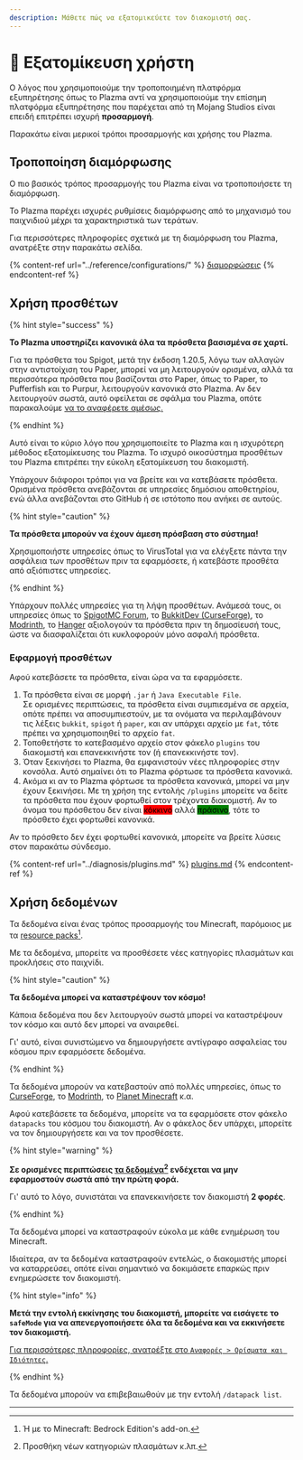```yaml
---
description: Μάθετε πώς να εξατομικεύετε τον διακομιστή σας.
---
```


# 🎨 Εξατομίκευση χρήστη

Ο λόγος που χρησιμοποιούμε την τροποποιημένη πλατφόρμα εξυπηρέτησης όπως το Plazma αντί να χρησιμοποιούμε την επίσημη πλατφόρμα εξυπηρέτησης που παρέχεται από τη Mojang Studios είναι επειδή επιτρέπει ισχυρή **προσαρμογή**.

Παρακάτω είναι μερικοί τρόποι προσαρμογής και χρήσης του Plazma.

## Τροποποίηση διαμόρφωσης <a href="#id-1" id="id-1"></a>

Ο πιο βασικός τρόπος προσαρμογής του Plazma είναι να τροποποιήσετε τη διαμόρφωση.

Το Plazma παρέχει ισχυρές ρυθμίσεις διαμόρφωσης από το μηχανισμό του παιχνιδιού μέχρι τα χαρακτηριστικά των τεράτων.

Για περισσότερες πληροφορίες σχετικά με τη διαμόρφωση του Plazma, ανατρέξτε στην παρακάτω σελίδα.

{% content-ref url="../reference/configurations/" %}
[διαμορφώσεις](../reference/configurations/)
{% endcontent-ref %}

## Χρήση προσθέτων <a href="#id-2" id="id-2"></a>

{% hint style="success" %}

**Το Plazma υποστηρίζει κανονικά όλα τα πρόσθετα βασισμένα σε χαρτί.**

Για τα πρόσθετα του Spigot, μετά την έκδοση 1.20.5, λόγω των αλλαγών στην αντιστοίχιση του Paper, μπορεί να μη λειτουργούν ορισμένα, αλλά τα περισσότερα πρόσθετα που βασίζονται στο Paper, όπως το Paper, το Pufferfish και το Purpur, λειτουργούν κανονικά στο Plazma. Αν δεν λειτουργούν σωστά, αυτό οφείλεται σε σφάλμα του Plazma, οπότε παρακαλούμε [να το αναφέρετε αμέσως.](../diagnosis/plugins.md)

{% endhint %}

Αυτό είναι το κύριο λόγο που χρησιμοποιείτε το Plazma και η ισχυρότερη μέθοδος εξατομίκευσης του Plazma.
Το ισχυρό οικοσύστημα προσθέτων του Plazma επιτρέπει την εύκολη εξατομίκευση του διακομιστή.

Υπάρχουν διάφοροι τρόποι για να βρείτε και να κατεβάσετε πρόσθετα. Ορισμένα πρόσθετα ανεβάζονται σε υπηρεσίες δημόσιου αποθετηρίου, ενώ άλλα ανεβάζονται στο GitHub ή σε ιστότοπο που ανήκει σε αυτούς.

{% hint style="caution" %}

**Τα πρόσθετα μπορούν να έχουν άμεση πρόσβαση στο σύστημα!**

Χρησιμοποιήστε υπηρεσίες όπως το VirusTotal για να ελέγξετε πάντα την ασφάλεια των προσθέτων πριν τα εφαρμόσετε, ή κατεβάστε προσθέτα από αξιόπιστες υπηρεσίες.

{% endhint %}

Υπάρχουν πολλές υπηρεσίες για τη λήψη προσθέτων. Ανάμεσά τους, οι υπηρεσίες όπως το [SpigotMC Forum](https://www.spigotmc.org/resources/), το [BukkitDev (CurseForge)](https://dev.bukkit.org/bukkit-plugins), το [Modrinth](https://modrinth.com/plugins), το [Hanger](https://hangar.papermc.io/) αξιολογούν τα πρόσθετα πριν τη δημοσίευσή τους, ώστε να διασφαλίζεται ότι κυκλοφορούν μόνο ασφαλή πρόσθετα.

### Εφαρμογή προσθέτων <a href="#id-2.1" id="id-2.1"></a>

Αφού κατεβάσετε τα πρόσθετα, είναι ώρα να τα εφαρμόσετε.

1. Τα πρόσθετα είναι σε μορφή `.jar` ή `Java Executable File`.\
   Σε ορισμένες περιπτώσεις, τα πρόσθετα είναι συμπιεσμένα σε αρχεία, οπότε
   πρέπει να αποσυμπιεστούν, με τα ονόματα να περιλαμβάνουν τις λέξεις `bukkit`, `spigot` ή `paper`,
   και αν υπάρχει αρχείο με `fat`, τότε πρέπει να χρησιμοποιηθεί το αρχείο `fat`.
2. Τοποθετήστε το κατεβασμένο αρχείο στον φάκελο `plugins` του διακομιστή και επανεκκινήστε τον (ή επανεκκινήστε τον).
3. Όταν ξεκινήσει το Plazma, θα εμφανιστούν νέες πληροφορίες στην κονσόλα.
   Αυτό σημαίνει ότι το Plazma φόρτωσε τα πρόσθετα κανονικά.
4. Ακόμα κι αν το Plazma φόρτωσε τα πρόσθετα κανονικά, μπορεί να μην έχουν ξεκινήσει.
   Με τη χρήση της εντολής `/plugins` μπορείτε να δείτε τα πρόσθετα που έχουν φορτωθεί στον τρέχοντα διακομιστή.
   Αν το όνομα του πρόσθετου δεν είναι <mark style="background-color:red;">κόκκινο</mark>
   αλλά <mark style="background-color:green;">πράσινο</mark>, τότε το πρόσθετο έχει φορτωθεί κανονικά.

Αν το πρόσθετο δεν έχει φορτωθεί κανονικά, μπορείτε να βρείτε λύσεις στον παρακάτω σύνδεσμο.

{% content-ref url="../diagnosis/plugins.md" %}
[plugins.md](../diagnosis/plugins.md)
{% endcontent-ref %}

## Χρήση δεδομένων <a href="#id-3" id="id-3"></a>

Τα δεδομένα είναι ένας τρόπος προσαρμογής του Minecraft, παρόμοιος με τα [resource packs](#user-content-fn-1)[^1].

Με τα δεδομένα, μπορείτε να προσθέσετε νέες κατηγορίες πλασμάτων και προκλήσεις στο παιχνίδι.

{% hint style="caution" %}

**Τα δεδομένα μπορεί να καταστρέψουν τον κόσμο!**

Κάποια δεδομένα που δεν λειτουργούν σωστά μπορεί να καταστρέψουν τον κόσμο και αυτό δεν μπορεί να αναιρεθεί.

Γι' αυτό, είναι συνιστώμενο να δημιουργήσετε αντίγραφο ασφαλείας του κόσμου πριν εφαρμόσετε δεδομένα.

{% endhint %}

Τα δεδομένα μπορούν να κατεβαστούν από πολλές υπηρεσίες, όπως το [CurseForge](https://www.curseforge.com/minecraft/search?page=1\&pageSize=50\&sortBy=relevancy\&class=data-packs), το [Modrinth](https://modrinth.com/datapacks), το [Planet Minecraft](https://www.planetminecraft.com/data-packs/) κ.α.

Αφού κατεβάσετε τα δεδομένα, μπορείτε να τα εφαρμόσετε στον φάκελο `datapacks` του κόσμου του διακομιστή.
Αν ο φάκελος δεν υπάρχει, μπορείτε να τον δημιουργήσετε και να τον προσθέσετε.

{% hint style="warning" %}

**Σε ορισμένες περιπτώσεις [τα δεδομένα](#user-content-fn-2)[^2] ενδέχεται να μην εφαρμοστούν σωστά από την πρώτη φορά.**

Γι' αυτό το λόγο, συνιστάται να επανεκκινήσετε τον διακομιστή **2 φορές**.

{% endhint %}

Τα δεδομένα μπορεί να καταστραφούν εύκολα με κάθε ενημέρωση του Minecraft.

Ιδιαίτερα, αν τα δεδομένα καταστραφούν εντελώς, ο διακομιστής μπορεί να καταρρεύσει, οπότε είναι σημαντικό να δοκιμάσετε επαρκώς πριν ενημερώσετε τον διακομιστή.

{% hint style="info" %}

**Μετά την εντολή εκκίνησης του διακομιστή, μπορείτε να εισάγετε το `safeMode` για να απενεργοποιήσετε όλα τα δεδομένα και να εκκινήσετε τον διακομιστή.**

[Για περισσότερες πληροφορίες, ανατρέξτε στο `Αναφορές > Ορίσματα και Ιδιότητες`.](../reference/arguments.md)

{% endhint %}

Τα δεδομένα μπορούν να επιβεβαιωθούν με την εντολή `/datapack list`.

***

[^1]: Ή με το Minecraft: Bedrock Edition's add-on.

[^2]: Προσθήκη νέων κατηγοριών πλασμάτων κ.λπ.
